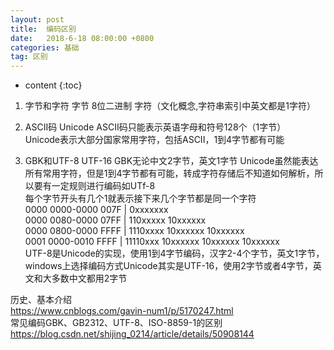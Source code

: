 ```yaml
---
layout: post
title:  编码区别
date:   2018-6-18 08:00:00 +0800
categories: 基础
tag: 区别
---
```


* content
{:toc}


1. 字节和字符
字节 8位二进制
字符（文化概念,字符串索引中英文都是1字符） 

1. ASCII码 Unicode
ASCII码只能表示英语字母和符号128个（1字节）  
Unicode表示大部分国家常用字符，包括ASCII，1到4字节都有可能

1. GBK和UTF-8 UTF-16
GBK无论中文2字节，英文1字节
Unicode虽然能表达所有常用字符，但是1到4字节都有可能，转成字符存储后不知道如何解析，所以要有一定规则进行编码如UTf-8   
每个字节开头有几个1就表示接下来几个字节都是同一个字符   
0000 0000-0000 007F | 0xxxxxxx   
0000 0080-0000 07FF | 110xxxxx 10xxxxxx   
0000 0800-0000 FFFF | 1110xxxx 10xxxxxx 10xxxxxx    
0001 0000-0010 FFFF | 11110xxx 10xxxxxx 10xxxxxx 10xxxxxx   
UTF-8是Unicode的实现，使用1到4字节编码，汉字2-4个字节，英文1字节，
windows上选择编码方式Unicode其实是UTF-16，使用2字节或者4字节，英文和大多数中文都用2字节

历史、基本介绍    
https://www.cnblogs.com/gavin-num1/p/5170247.html  
常见编码GBK、GB2312、UTF-8、ISO-8859-1的区别   
https://blog.csdn.net/shijing_0214/article/details/50908144
